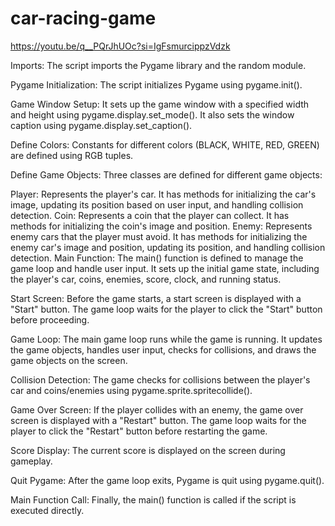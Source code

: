 # car-racing-game

https://youtu.be/q__PQrJhUOc?si=IgFsmurcippzVdzk

Imports: The script imports the Pygame library and the random module.

Pygame Initialization: The script initializes Pygame using pygame.init().

Game Window Setup: It sets up the game window with a specified width and height using pygame.display.set_mode(). It also sets the window caption using pygame.display.set_caption().

Define Colors: Constants for different colors (BLACK, WHITE, RED, GREEN) are defined using RGB tuples.

Define Game Objects: Three classes are defined for different game objects:

Player: Represents the player's car. It has methods for initializing the car's image, updating its position based on user input, and handling collision detection.
Coin: Represents a coin that the player can collect. It has methods for initializing the coin's image and position.
Enemy: Represents enemy cars that the player must avoid. It has methods for initializing the enemy car's image and position, updating its position, and handling collision detection.
Main Function: The main() function is defined to manage the game loop and handle user input. It sets up the initial game state, including the player's car, coins, enemies, score, clock, and running status.

Start Screen: Before the game starts, a start screen is displayed with a "Start" button. The game loop waits for the player to click the "Start" button before proceeding.

Game Loop: The main game loop runs while the game is running. It updates the game objects, handles user input, checks for collisions, and draws the game objects on the screen.

Collision Detection: The game checks for collisions between the player's car and coins/enemies using pygame.sprite.spritecollide().

Game Over Screen: If the player collides with an enemy, the game over screen is displayed with a "Restart" button. The game loop waits for the player to click the "Restart" button before restarting the game.

Score Display: The current score is displayed on the screen during gameplay.

Quit Pygame: After the game loop exits, Pygame is quit using pygame.quit().

Main Function Call: Finally, the main() function is called if the script is executed directly.
